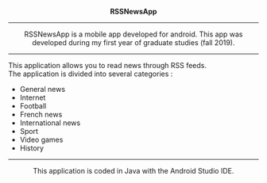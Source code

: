  <p align="center">
  <strong> RSSNewsApp </strong>
  </p>
<hr> </hr>

<p align="center"> RSSNewsApp is a mobile app developed for android. This app was developed during my first year of graduate studies (fall 2019). </p>

<hr> </hr>

<p> This application allows you to read news through RSS feeds. <br> The application is divided into several categories : </p>

<ul>
  <li>
    General news
  </li>
  <li>
    Internet
  </li>
  <li>
    Football
  </li>
  <li>
    French news
  </li>
  <li>
    International news
  </li>
  <li>
    Sport
  </li>
  <li>
    Video games
  </li>
  <li>
    History
  </li>
</ul>
<hr> </hr>
  
<p align="center">This application is coded in Java with the Android Studio IDE.</p>

